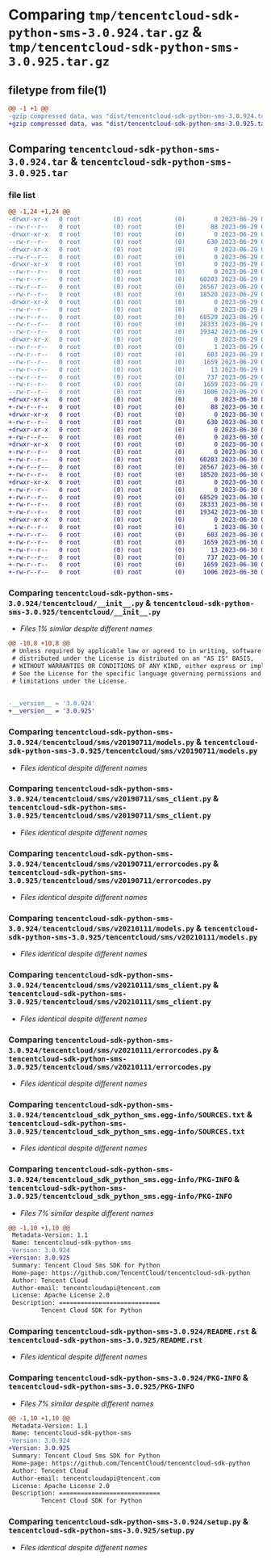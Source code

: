 # Comparing `tmp/tencentcloud-sdk-python-sms-3.0.924.tar.gz` & `tmp/tencentcloud-sdk-python-sms-3.0.925.tar.gz`

## filetype from file(1)

```diff
@@ -1 +1 @@
-gzip compressed data, was "dist/tencentcloud-sdk-python-sms-3.0.924.tar", last modified: Thu Jun 29 00:41:13 2023, max compression
+gzip compressed data, was "dist/tencentcloud-sdk-python-sms-3.0.925.tar", last modified: Fri Jun 30 02:20:49 2023, max compression
```

## Comparing `tencentcloud-sdk-python-sms-3.0.924.tar` & `tencentcloud-sdk-python-sms-3.0.925.tar`

### file list

```diff
@@ -1,24 +1,24 @@
-drwxr-xr-x   0 root         (0) root         (0)        0 2023-06-29 00:41:13.000000 tencentcloud-sdk-python-sms-3.0.924/
--rw-r--r--   0 root         (0) root         (0)       88 2023-06-29 00:41:13.000000 tencentcloud-sdk-python-sms-3.0.924/setup.cfg
-drwxr-xr-x   0 root         (0) root         (0)        0 2023-06-29 00:41:13.000000 tencentcloud-sdk-python-sms-3.0.924/tencentcloud/
--rw-r--r--   0 root         (0) root         (0)      630 2023-06-29 00:41:13.000000 tencentcloud-sdk-python-sms-3.0.924/tencentcloud/__init__.py
-drwxr-xr-x   0 root         (0) root         (0)        0 2023-06-29 00:41:13.000000 tencentcloud-sdk-python-sms-3.0.924/tencentcloud/sms/
--rw-r--r--   0 root         (0) root         (0)        0 2023-06-29 00:41:13.000000 tencentcloud-sdk-python-sms-3.0.924/tencentcloud/sms/__init__.py
-drwxr-xr-x   0 root         (0) root         (0)        0 2023-06-29 00:41:13.000000 tencentcloud-sdk-python-sms-3.0.924/tencentcloud/sms/v20190711/
--rw-r--r--   0 root         (0) root         (0)        0 2023-06-29 00:41:13.000000 tencentcloud-sdk-python-sms-3.0.924/tencentcloud/sms/v20190711/__init__.py
--rw-r--r--   0 root         (0) root         (0)    60203 2023-06-29 00:41:13.000000 tencentcloud-sdk-python-sms-3.0.924/tencentcloud/sms/v20190711/models.py
--rw-r--r--   0 root         (0) root         (0)    26567 2023-06-29 00:41:13.000000 tencentcloud-sdk-python-sms-3.0.924/tencentcloud/sms/v20190711/sms_client.py
--rw-r--r--   0 root         (0) root         (0)    18520 2023-06-29 00:41:13.000000 tencentcloud-sdk-python-sms-3.0.924/tencentcloud/sms/v20190711/errorcodes.py
-drwxr-xr-x   0 root         (0) root         (0)        0 2023-06-29 00:41:13.000000 tencentcloud-sdk-python-sms-3.0.924/tencentcloud/sms/v20210111/
--rw-r--r--   0 root         (0) root         (0)        0 2023-06-29 00:41:13.000000 tencentcloud-sdk-python-sms-3.0.924/tencentcloud/sms/v20210111/__init__.py
--rw-r--r--   0 root         (0) root         (0)    68529 2023-06-29 00:41:13.000000 tencentcloud-sdk-python-sms-3.0.924/tencentcloud/sms/v20210111/models.py
--rw-r--r--   0 root         (0) root         (0)    28333 2023-06-29 00:41:13.000000 tencentcloud-sdk-python-sms-3.0.924/tencentcloud/sms/v20210111/sms_client.py
--rw-r--r--   0 root         (0) root         (0)    19342 2023-06-29 00:41:13.000000 tencentcloud-sdk-python-sms-3.0.924/tencentcloud/sms/v20210111/errorcodes.py
-drwxr-xr-x   0 root         (0) root         (0)        0 2023-06-29 00:41:13.000000 tencentcloud-sdk-python-sms-3.0.924/tencentcloud_sdk_python_sms.egg-info/
--rw-r--r--   0 root         (0) root         (0)        1 2023-06-29 00:41:13.000000 tencentcloud-sdk-python-sms-3.0.924/tencentcloud_sdk_python_sms.egg-info/dependency_links.txt
--rw-r--r--   0 root         (0) root         (0)      603 2023-06-29 00:41:13.000000 tencentcloud-sdk-python-sms-3.0.924/tencentcloud_sdk_python_sms.egg-info/SOURCES.txt
--rw-r--r--   0 root         (0) root         (0)     1659 2023-06-29 00:41:13.000000 tencentcloud-sdk-python-sms-3.0.924/tencentcloud_sdk_python_sms.egg-info/PKG-INFO
--rw-r--r--   0 root         (0) root         (0)       13 2023-06-29 00:41:13.000000 tencentcloud-sdk-python-sms-3.0.924/tencentcloud_sdk_python_sms.egg-info/top_level.txt
--rw-r--r--   0 root         (0) root         (0)      737 2023-06-29 00:41:13.000000 tencentcloud-sdk-python-sms-3.0.924/README.rst
--rw-r--r--   0 root         (0) root         (0)     1659 2023-06-29 00:41:13.000000 tencentcloud-sdk-python-sms-3.0.924/PKG-INFO
--rw-r--r--   0 root         (0) root         (0)     1006 2023-06-29 00:41:13.000000 tencentcloud-sdk-python-sms-3.0.924/setup.py
+drwxr-xr-x   0 root         (0) root         (0)        0 2023-06-30 02:20:49.000000 tencentcloud-sdk-python-sms-3.0.925/
+-rw-r--r--   0 root         (0) root         (0)       88 2023-06-30 02:20:49.000000 tencentcloud-sdk-python-sms-3.0.925/setup.cfg
+drwxr-xr-x   0 root         (0) root         (0)        0 2023-06-30 02:20:49.000000 tencentcloud-sdk-python-sms-3.0.925/tencentcloud/
+-rw-r--r--   0 root         (0) root         (0)      630 2023-06-30 02:20:48.000000 tencentcloud-sdk-python-sms-3.0.925/tencentcloud/__init__.py
+drwxr-xr-x   0 root         (0) root         (0)        0 2023-06-30 02:20:49.000000 tencentcloud-sdk-python-sms-3.0.925/tencentcloud/sms/
+-rw-r--r--   0 root         (0) root         (0)        0 2023-06-30 02:20:48.000000 tencentcloud-sdk-python-sms-3.0.925/tencentcloud/sms/__init__.py
+drwxr-xr-x   0 root         (0) root         (0)        0 2023-06-30 02:20:49.000000 tencentcloud-sdk-python-sms-3.0.925/tencentcloud/sms/v20190711/
+-rw-r--r--   0 root         (0) root         (0)        0 2023-06-30 02:20:48.000000 tencentcloud-sdk-python-sms-3.0.925/tencentcloud/sms/v20190711/__init__.py
+-rw-r--r--   0 root         (0) root         (0)    60203 2023-06-30 02:20:48.000000 tencentcloud-sdk-python-sms-3.0.925/tencentcloud/sms/v20190711/models.py
+-rw-r--r--   0 root         (0) root         (0)    26567 2023-06-30 02:20:48.000000 tencentcloud-sdk-python-sms-3.0.925/tencentcloud/sms/v20190711/sms_client.py
+-rw-r--r--   0 root         (0) root         (0)    18520 2023-06-30 02:20:48.000000 tencentcloud-sdk-python-sms-3.0.925/tencentcloud/sms/v20190711/errorcodes.py
+drwxr-xr-x   0 root         (0) root         (0)        0 2023-06-30 02:20:49.000000 tencentcloud-sdk-python-sms-3.0.925/tencentcloud/sms/v20210111/
+-rw-r--r--   0 root         (0) root         (0)        0 2023-06-30 02:20:48.000000 tencentcloud-sdk-python-sms-3.0.925/tencentcloud/sms/v20210111/__init__.py
+-rw-r--r--   0 root         (0) root         (0)    68529 2023-06-30 02:20:48.000000 tencentcloud-sdk-python-sms-3.0.925/tencentcloud/sms/v20210111/models.py
+-rw-r--r--   0 root         (0) root         (0)    28333 2023-06-30 02:20:48.000000 tencentcloud-sdk-python-sms-3.0.925/tencentcloud/sms/v20210111/sms_client.py
+-rw-r--r--   0 root         (0) root         (0)    19342 2023-06-30 02:20:48.000000 tencentcloud-sdk-python-sms-3.0.925/tencentcloud/sms/v20210111/errorcodes.py
+drwxr-xr-x   0 root         (0) root         (0)        0 2023-06-30 02:20:49.000000 tencentcloud-sdk-python-sms-3.0.925/tencentcloud_sdk_python_sms.egg-info/
+-rw-r--r--   0 root         (0) root         (0)        1 2023-06-30 02:20:49.000000 tencentcloud-sdk-python-sms-3.0.925/tencentcloud_sdk_python_sms.egg-info/dependency_links.txt
+-rw-r--r--   0 root         (0) root         (0)      603 2023-06-30 02:20:49.000000 tencentcloud-sdk-python-sms-3.0.925/tencentcloud_sdk_python_sms.egg-info/SOURCES.txt
+-rw-r--r--   0 root         (0) root         (0)     1659 2023-06-30 02:20:49.000000 tencentcloud-sdk-python-sms-3.0.925/tencentcloud_sdk_python_sms.egg-info/PKG-INFO
+-rw-r--r--   0 root         (0) root         (0)       13 2023-06-30 02:20:49.000000 tencentcloud-sdk-python-sms-3.0.925/tencentcloud_sdk_python_sms.egg-info/top_level.txt
+-rw-r--r--   0 root         (0) root         (0)      737 2023-06-30 02:20:48.000000 tencentcloud-sdk-python-sms-3.0.925/README.rst
+-rw-r--r--   0 root         (0) root         (0)     1659 2023-06-30 02:20:49.000000 tencentcloud-sdk-python-sms-3.0.925/PKG-INFO
+-rw-r--r--   0 root         (0) root         (0)     1006 2023-06-30 02:20:48.000000 tencentcloud-sdk-python-sms-3.0.925/setup.py
```

### Comparing `tencentcloud-sdk-python-sms-3.0.924/tencentcloud/__init__.py` & `tencentcloud-sdk-python-sms-3.0.925/tencentcloud/__init__.py`

 * *Files 1% similar despite different names*

```diff
@@ -10,8 +10,8 @@
 # Unless required by applicable law or agreed to in writing, software
 # distributed under the License is distributed on an "AS IS" BASIS,
 # WITHOUT WARRANTIES OR CONDITIONS OF ANY KIND, either express or implied.
 # See the License for the specific language governing permissions and
 # limitations under the License.
 
 
-__version__ = '3.0.924'
+__version__ = '3.0.925'
```

### Comparing `tencentcloud-sdk-python-sms-3.0.924/tencentcloud/sms/v20190711/models.py` & `tencentcloud-sdk-python-sms-3.0.925/tencentcloud/sms/v20190711/models.py`

 * *Files identical despite different names*

### Comparing `tencentcloud-sdk-python-sms-3.0.924/tencentcloud/sms/v20190711/sms_client.py` & `tencentcloud-sdk-python-sms-3.0.925/tencentcloud/sms/v20190711/sms_client.py`

 * *Files identical despite different names*

### Comparing `tencentcloud-sdk-python-sms-3.0.924/tencentcloud/sms/v20190711/errorcodes.py` & `tencentcloud-sdk-python-sms-3.0.925/tencentcloud/sms/v20190711/errorcodes.py`

 * *Files identical despite different names*

### Comparing `tencentcloud-sdk-python-sms-3.0.924/tencentcloud/sms/v20210111/models.py` & `tencentcloud-sdk-python-sms-3.0.925/tencentcloud/sms/v20210111/models.py`

 * *Files identical despite different names*

### Comparing `tencentcloud-sdk-python-sms-3.0.924/tencentcloud/sms/v20210111/sms_client.py` & `tencentcloud-sdk-python-sms-3.0.925/tencentcloud/sms/v20210111/sms_client.py`

 * *Files identical despite different names*

### Comparing `tencentcloud-sdk-python-sms-3.0.924/tencentcloud/sms/v20210111/errorcodes.py` & `tencentcloud-sdk-python-sms-3.0.925/tencentcloud/sms/v20210111/errorcodes.py`

 * *Files identical despite different names*

### Comparing `tencentcloud-sdk-python-sms-3.0.924/tencentcloud_sdk_python_sms.egg-info/SOURCES.txt` & `tencentcloud-sdk-python-sms-3.0.925/tencentcloud_sdk_python_sms.egg-info/SOURCES.txt`

 * *Files identical despite different names*

### Comparing `tencentcloud-sdk-python-sms-3.0.924/tencentcloud_sdk_python_sms.egg-info/PKG-INFO` & `tencentcloud-sdk-python-sms-3.0.925/tencentcloud_sdk_python_sms.egg-info/PKG-INFO`

 * *Files 7% similar despite different names*

```diff
@@ -1,10 +1,10 @@
 Metadata-Version: 1.1
 Name: tencentcloud-sdk-python-sms
-Version: 3.0.924
+Version: 3.0.925
 Summary: Tencent Cloud Sms SDK for Python
 Home-page: https://github.com/TencentCloud/tencentcloud-sdk-python
 Author: Tencent Cloud
 Author-email: tencentcloudapi@tencent.com
 License: Apache License 2.0
 Description: ============================
         Tencent Cloud SDK for Python
```

### Comparing `tencentcloud-sdk-python-sms-3.0.924/README.rst` & `tencentcloud-sdk-python-sms-3.0.925/README.rst`

 * *Files identical despite different names*

### Comparing `tencentcloud-sdk-python-sms-3.0.924/PKG-INFO` & `tencentcloud-sdk-python-sms-3.0.925/PKG-INFO`

 * *Files 7% similar despite different names*

```diff
@@ -1,10 +1,10 @@
 Metadata-Version: 1.1
 Name: tencentcloud-sdk-python-sms
-Version: 3.0.924
+Version: 3.0.925
 Summary: Tencent Cloud Sms SDK for Python
 Home-page: https://github.com/TencentCloud/tencentcloud-sdk-python
 Author: Tencent Cloud
 Author-email: tencentcloudapi@tencent.com
 License: Apache License 2.0
 Description: ============================
         Tencent Cloud SDK for Python
```

### Comparing `tencentcloud-sdk-python-sms-3.0.924/setup.py` & `tencentcloud-sdk-python-sms-3.0.925/setup.py`

 * *Files identical despite different names*

